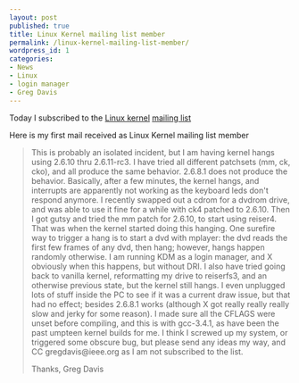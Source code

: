 ```yaml
---
layout: post
published: true
title: Linux Kernel mailing list member
permalink: /linux-kernel-mailing-list-member/
wordpress_id: 1
categories:
- News
- Linux
- login manager
- Greg Davis
---
```



Today I subscribed to the <a href="https://www.kernel.org/">Linux kernel</a> <a href="http://vger.kernel.org">mailing list</a>

Here is my first mail received as Linux Kernel mailing list member
<blockquote>
This is probably an isolated incident, but I am having kernel hangs using 2.6.10 thru 2.6.11-rc3.  I have tried all different patchsets (mm, ck, cko), and all produce the same behavior.  2.6.8.1 does not produce the behavior.
Basically, after a few minutes, the kernel hangs, and interrupts are apparently not working as the keyboard leds don't respond anymore.  I recently swapped out a cdrom for a dvdrom drive, and was able to use it fine for a while with ck4 patched to 2.6.10.  Then I got gutsy and tried the mm patch for 2.6.10, to start using reiser4.  That was when the kernel started doing this hanging.  One surefire way to trigger a hang is to start a dvd with mplayer:  the dvd reads the first few frames of any dvd, then hang; however, hangs happen randomly otherwise.  I am running KDM as a login
manager, and X obviously when this happens, but without DRI. 
I also have tried going back to vanilla kernel, reformatting my drive to reiserfs3, and an otherwise previous state, but the kernel still hangs.  I even unplugged lots of stuff inside the PC to see if it was a current draw issue, but that had no effect; besides 2.6.8.1 works (although X got really really really slow and jerky for some reason).  I made sure all the CFLAGS were unset before compiling, and this is with gcc-3.4.1, as have been the past umpteen kernel builds for me.  I think I screwed up my system, or triggered some obscure bug, but please send any ideas my way, and CC gregdavis@ieee.org as I am not subscribed to the list.

Thanks,
Greg Davis
</blockquote>
